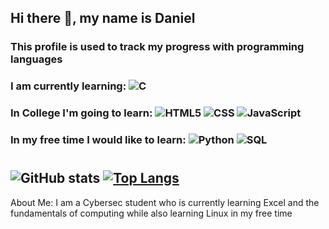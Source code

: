 ## Hi there 👋, my name is Daniel


### This profile is used to track my progress with programming languages
### I am currently learning: ![C](https://img.shields.io/badge/C-00599C?style=for-the-badge&logo=c&logoColor=white) 
### In College I'm going to learn: ![HTML5](https://img.shields.io/badge/html5-%23E34F26.svg?style=for-the-badge&logo=html5&logoColor=white)  ![CSS](https://img.shields.io/badge/css-%231572B6.svg?style=for-the-badge&logo=css3&logoColor=white)  ![JavaScript](https://img.shields.io/badge/javascript-%23323330.svg?style=for-the-badge&logo=javascript&logoColor=%23F7DF1E)        
### In my free time I would like to learn: ![Python](https://img.shields.io/badge/python-%233776AB.svg?style=for-the-badge&logo=python&logoColor=white) ![SQL](https://img.shields.io/badge/sql-%2307405e.svg?style=for-the-badge&logo=postgresql&logoColor=white) 

# #

         
## ![GitHub stats](https://github-readme-stats.vercel.app/api?username=Xocth&show_icons=true) [![Top Langs](https://github-readme-stats.vercel.app/api/top-langs/?username=Xocth)](https://github.com/anuraghazra/github-readme-stats)
About Me: I am a Cybersec student who is currently learning Excel and the fundamentals of computing while also learning Linux in my free time 
##
